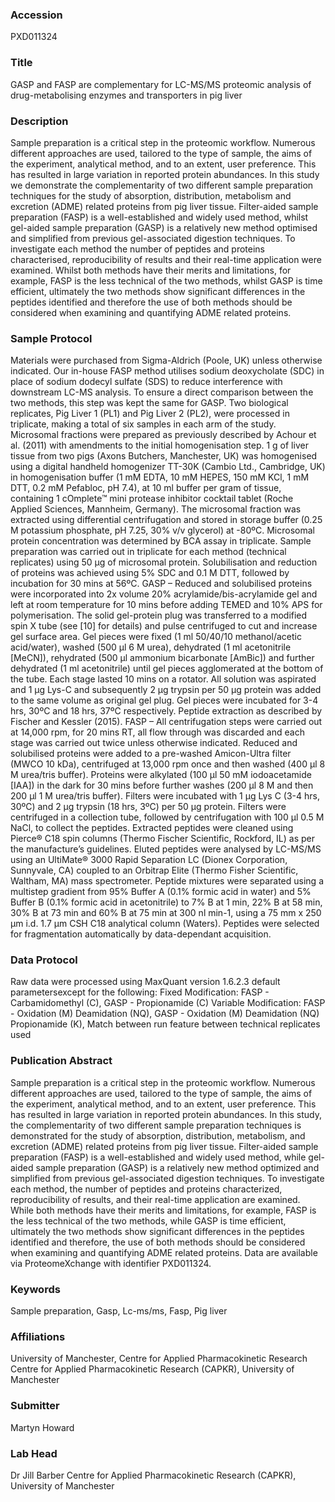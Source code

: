 ### Accession
PXD011324

### Title
GASP and FASP are complementary for LC-MS/MS proteomic analysis of drug-metabolising enzymes and transporters in pig liver

### Description
Sample preparation is a critical step in the proteomic workflow. Numerous different approaches are used, tailored to the type of sample, the aims of the experiment, analytical method, and to an extent, user preference. This has resulted in large variation in reported protein abundances. In this study we demonstrate the complementarity of two different sample preparation techniques for the study of absorption, distribution, metabolism and excretion (ADME) related proteins from pig liver tissue. Filter-aided sample preparation (FASP) is a well-established and widely used method, whilst gel-aided sample preparation (GASP) is a relatively new method optimised and simplified from previous gel-associated digestion techniques. To investigate each method the number of peptides and proteins characterised, reproducibility of results and their real-time application were examined. Whilst both methods have their merits and limitations, for example, FASP is the less technical of the two methods, whilst GASP is time efficient, ultimately the two methods show significant differences in the peptides identified and therefore the use of both methods should be considered when examining and quantifying ADME related proteins.

### Sample Protocol
Materials were purchased from Sigma-Aldrich (Poole, UK) unless otherwise indicated. Our in-house FASP method utilises sodium deoxycholate (SDC) in place of sodium dodecyl sulfate (SDS) to reduce interference with downstream LC-MS analysis. To ensure a direct comparison between the two methods, this step was kept the same for GASP. Two biological replicates, Pig Liver 1 (PL1) and Pig Liver 2 (PL2), were processed in triplicate, making a total of six samples in each arm of the study. Microsomal fractions were prepared as previously described by Achour et al. (2011) with amendments to the initial homogenisation step. 1 g of liver tissue from two pigs (Axons Butchers, Manchester, UK) was homogenised using a digital handheld homogenizer TT-30K (Cambio Ltd., Cambridge, UK) in homogenisation buffer (1 mM EDTA, 10 mM HEPES, 150 mM KCl, 1 mM DTT, 0.2 mM Pefabloc, pH 7.4), at 10 ml buffer per gram of tissue, containing 1 cOmplete™ mini protease inhibitor cocktail tablet (Roche Applied Sciences, Mannheim, Germany). The microsomal fraction was extracted using differential centrifugation and stored in storage buffer (0.25 M potassium phosphate, pH 7.25, 30% v/v glycerol) at -80ºC. Microsomal protein concentration was determined by BCA assay in triplicate. Sample preparation was carried out in triplicate for each method (technical replicates) using 50 µg of microsomal protein. Solubilisation and reduction of proteins was achieved using 5% SDC and 0.1 M DTT, followed by incubation for 30 mins at 56ºC.  GASP – Reduced and solubilised proteins were incorporated into 2x volume 20% acrylamide/bis-acrylamide gel and left at room temperature for 10 mins before adding TEMED and 10% APS for polymerisation. The solid gel-protein plug was transferred to a modified spin X tube (see [10] for details) and pulse centrifuged to cut and increase gel surface area. Gel pieces were fixed (1 ml 50/40/10 methanol/acetic acid/water), washed (500 µl 6 M urea), dehydrated (1 ml acetonitrile [MeCN]), rehydrated (500 µl ammonium bicarbonate [AmBic]) and further dehydrated (1 ml acetonitrile) until gel pieces agglomerated at the bottom of the tube. Each stage lasted 10 mins on a rotator. All solution was aspirated and 1 µg Lys-C and subsequently 2 µg trypsin per 50 µg protein was added to the same volume as original gel plug. Gel pieces were incubated for 3-4 hrs, 30ºC and 18 hrs, 37ºC respectively. Peptide extraction as described by Fischer and Kessler (2015).   FASP – All centrifugation steps were carried out at 14,000 rpm, for 20 mins RT, all flow through was discarded and each stage was carried out twice unless otherwise indicated. Reduced and solubilised proteins were added to a pre-washed Amicon-Ultra filter (MWCO 10 kDa), centrifuged at 13,000 rpm once and then washed (400 µl 8 M urea/tris buffer). Proteins were alkylated (100 µl 50 mM iodoacetamide [IAA]) in the dark for 30 mins before further washes (200 µl 8 M and then 200 µl 1 M urea/tris buffer). Filters were incubated with 1 µg Lys C (3-4 hrs, 30ºC) and 2 µg trypsin (18 hrs, 3ºC) per 50 µg protein. Filters were centrifuged in a collection tube, followed by centrifugation with 100 µl 0.5 M NaCl, to collect the peptides.   Extracted peptides were cleaned using Pierce® C18 spin columns (Thermo Fischer Scientific, Rockford, IL) as per the manufacture’s guidelines. Eluted peptides were analysed by LC-MS/MS using an UltiMate® 3000 Rapid Separation LC (Dionex Corporation, Sunnyvale, CA) coupled to an Orbitrap Elite (Thermo Fisher Scientific, Waltham, MA) mass spectrometer. Peptide mixtures were separated using a multistep gradient from 95% Buffer A (0.1% formic acid in water) and 5% Buffer B (0.1% formic acid in acetonitrile) to 7% B at 1 min, 22% B at 58 min, 30% B at 73 min and 60% B at 75 min at 300 nl min-1, using a 75 mm x 250 μm i.d. 1.7 µm CSH C18 analytical column (Waters). Peptides were selected for fragmentation automatically by data-dependant acquisition.

### Data Protocol
Raw data were processed using MaxQuant version 1.6.2.3 default parametersexcept for the following: Fixed Modification: FASP - Carbamidomethyl (C), GASP - Propionamide (C) Variable Modification: FASP - Oxidation (M) Deamidation (NQ), GASP - Oxidation (M) Deamidation (NQ) Propionamide (K), Match between run feature between technical replicates used

### Publication Abstract
Sample preparation is a critical step in the proteomic workflow. Numerous different approaches are used, tailored to the type of sample, the aims of the experiment, analytical method, and to an extent, user preference. This has resulted in large variation in reported protein abundances. In this study, the complementarity of two different sample preparation techniques is demonstrated for the study of absorption, distribution, metabolism, and excretion (ADME) related proteins from pig liver tissue. Filter-aided sample preparation (FASP) is a well-established and widely used method, while gel-aided sample preparation (GASP) is a relatively new method optimized and simplified from previous gel-associated digestion techniques. To investigate each method, the number of peptides and proteins characterized, reproducibility of results, and their real-time application are examined. While both methods have their merits and limitations, for example, FASP is the less technical of the two methods, while GASP is time efficient, ultimately the two methods show significant differences in the peptides identified and therefore, the use of both methods should be considered when examining and quantifying ADME related proteins. Data are available via ProteomeXchange with identifier PXD011324.

### Keywords
Sample preparation, Gasp, Lc-ms/ms, Fasp, Pig liver

### Affiliations
University of Manchester, Centre for Applied Pharmacokinetic Research
Centre for Applied Pharmacokinetic Research (CAPKR), University of Manchester

### Submitter
Martyn Howard

### Lab Head
Dr Jill Barber
Centre for Applied Pharmacokinetic Research (CAPKR), University of Manchester


